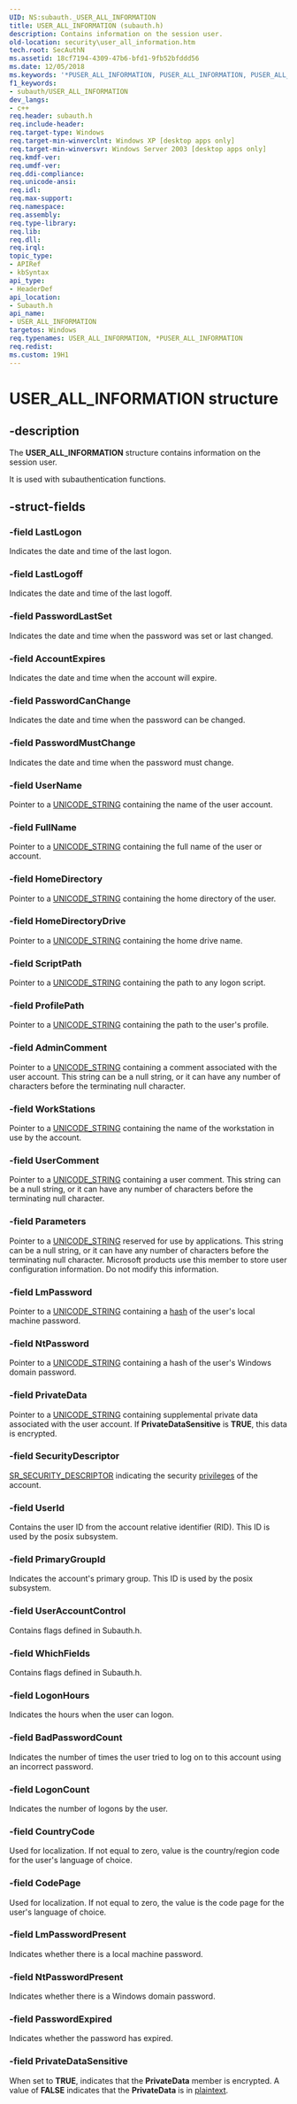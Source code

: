 ```yaml
---
UID: NS:subauth._USER_ALL_INFORMATION
title: USER_ALL_INFORMATION (subauth.h)
description: Contains information on the session user.
old-location: security\user_all_information.htm
tech.root: SecAuthN
ms.assetid: 18cf7194-4309-47b6-bfd1-9fb52bfddd56
ms.date: 12/05/2018
ms.keywords: '*PUSER_ALL_INFORMATION, PUSER_ALL_INFORMATION, PUSER_ALL_INFORMATION structure pointer [Security], USER_ALL_INFORMATION, USER_ALL_INFORMATION structure [Security], _lsa_user_all_information, security.user_all_information, subauth/PUSER_ALL_INFORMATION, subauth/USER_ALL_INFORMATION'
f1_keywords:
- subauth/USER_ALL_INFORMATION
dev_langs:
- c++
req.header: subauth.h
req.include-header: 
req.target-type: Windows
req.target-min-winverclnt: Windows XP [desktop apps only]
req.target-min-winversvr: Windows Server 2003 [desktop apps only]
req.kmdf-ver: 
req.umdf-ver: 
req.ddi-compliance: 
req.unicode-ansi: 
req.idl: 
req.max-support: 
req.namespace: 
req.assembly: 
req.type-library: 
req.lib: 
req.dll: 
req.irql: 
topic_type:
- APIRef
- kbSyntax
api_type:
- HeaderDef
api_location:
- Subauth.h
api_name:
- USER_ALL_INFORMATION
targetos: Windows
req.typenames: USER_ALL_INFORMATION, *PUSER_ALL_INFORMATION
req.redist: 
ms.custom: 19H1
---
```


# USER_ALL_INFORMATION structure


## -description


The <b>USER_ALL_INFORMATION</b> structure contains information on the session user.

It is used with subauthentication functions.


## -struct-fields




### -field LastLogon

Indicates the date and time of the last logon.


### -field LastLogoff

Indicates the date and time of the last logoff.


### -field PasswordLastSet

Indicates the date and time when the password was set or last changed.


### -field AccountExpires

Indicates the date and time when the account will expire.


### -field PasswordCanChange

Indicates the date and time when the password can be changed.


### -field PasswordMustChange

Indicates the date and time when the password must change.


### -field UserName

Pointer to a 
<a href="https://docs.microsoft.com/windows/desktop/api/subauth/ns-subauth-unicode_string">UNICODE_STRING</a> containing the name of the user account.


### -field FullName

Pointer to a <a href="https://docs.microsoft.com/windows/desktop/api/subauth/ns-subauth-unicode_string">UNICODE_STRING</a> containing the full name of the user or account.


### -field HomeDirectory

Pointer to a <a href="https://docs.microsoft.com/windows/desktop/api/subauth/ns-subauth-unicode_string">UNICODE_STRING</a> containing the home directory of the user.


### -field HomeDirectoryDrive

Pointer to a <a href="https://docs.microsoft.com/windows/desktop/api/subauth/ns-subauth-unicode_string">UNICODE_STRING</a> containing the home drive name.


### -field ScriptPath

Pointer to a <a href="https://docs.microsoft.com/windows/desktop/api/subauth/ns-subauth-unicode_string">UNICODE_STRING</a> containing the path to any logon script.


### -field ProfilePath

Pointer to a <a href="https://docs.microsoft.com/windows/desktop/api/subauth/ns-subauth-unicode_string">UNICODE_STRING</a> containing the path to the user's profile.


### -field AdminComment

Pointer to a <a href="https://docs.microsoft.com/windows/desktop/api/subauth/ns-subauth-unicode_string">UNICODE_STRING</a> containing a comment associated with the user account. This string can be a null string, or it can have any number of characters before the terminating null character.


### -field WorkStations

Pointer to a <a href="https://docs.microsoft.com/windows/desktop/api/subauth/ns-subauth-unicode_string">UNICODE_STRING</a> containing the name of the workstation in use by the account.


### -field UserComment

Pointer to a <a href="https://docs.microsoft.com/windows/desktop/api/subauth/ns-subauth-unicode_string">UNICODE_STRING</a> containing a user comment. This string can be a null string, or it can have any number of characters before the terminating null character.


### -field Parameters

Pointer to a <a href="https://docs.microsoft.com/windows/desktop/api/subauth/ns-subauth-unicode_string">UNICODE_STRING</a> reserved for use by applications. This string can be a null string, or it can have any number of characters before the terminating null character. Microsoft products use this member to store user configuration information. Do not modify this information.


### -field LmPassword

Pointer to a <a href="https://docs.microsoft.com/windows/desktop/api/subauth/ns-subauth-unicode_string">UNICODE_STRING</a> containing a <a href="https://docs.microsoft.com/windows/desktop/SecGloss/h-gly">hash</a> of the user's local machine password.


### -field NtPassword

Pointer to a <a href="https://docs.microsoft.com/windows/desktop/api/subauth/ns-subauth-unicode_string">UNICODE_STRING</a> containing a hash of the user's Windows domain password.


### -field PrivateData

Pointer to a <a href="https://docs.microsoft.com/windows/desktop/api/subauth/ns-subauth-unicode_string">UNICODE_STRING</a> containing supplemental private data associated with the user account. If <b>PrivateDataSensitive</b> is <b>TRUE</b>, this data is encrypted.


### -field SecurityDescriptor


<a href="https://docs.microsoft.com/windows/desktop/api/subauth/ns-subauth-sr_security_descriptor">SR_SECURITY_DESCRIPTOR</a> indicating the security <a href="https://docs.microsoft.com/windows/desktop/SecGloss/p-gly">privileges</a> of the account.


### -field UserId

Contains the user ID from the account relative identifier (RID). This ID is used by the posix subsystem.


### -field PrimaryGroupId

Indicates the account's primary group. This ID is used by the posix subsystem.


### -field UserAccountControl

Contains flags defined in Subauth.h.


### -field WhichFields

Contains flags defined in Subauth.h.


### -field LogonHours

Indicates the hours when the user can logon.


### -field BadPasswordCount

Indicates the number of times the user tried to log on to this account using an incorrect password.


### -field LogonCount

Indicates the number of logons by the user.


### -field CountryCode

Used for localization. If not equal to zero, value is the country/region code for the user's language of choice.


### -field CodePage

Used for localization. If not equal to zero, the value is the code page for the user's language of choice.


### -field LmPasswordPresent

Indicates whether there is a local machine password.


### -field NtPasswordPresent

Indicates whether there is a Windows domain password.


### -field PasswordExpired

Indicates whether the password has expired.


### -field PrivateDataSensitive

When set to <b>TRUE</b>, indicates that the <b>PrivateData</b> member is encrypted. A value of <b>FALSE</b> indicates that the <b>PrivateData</b> is in <a href="https://docs.microsoft.com/windows/desktop/SecGloss/p-gly">plaintext</a>.

